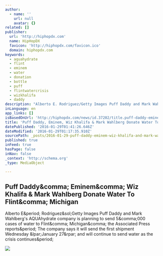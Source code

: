 ```yaml
---
author:
  - name: ''
    url: null
    avatar: {}
related: []
publisher:
  url: 'http://hiphopdx.com'
  name: HipHopDX
  favicon: 'http://hiphopdx.com/favicon.ico'
  domain: hiphopdx.com
keywords:
  - aquahydrate
  - flint
  - eminem
  - water
  - donation
  - bottle
  - puff
  - flintwatercrisis
  - wizkhalifa
  - daddy
description: "Alberto E. Rodriguez/Getty Images Puff Daddy and Mark Wahlberg's AQUAhydrate company is planning to send 5,000 cases of water to Flint, Michigan, the Associated Press reports. The company says it will send the first shipment Wednesday (January 27) and will continue to send water as the crisis continues."
inLanguage: en
app_links: []
isBasedOnUrl: 'http://hiphopdx.com/news/id.37202/title.puff-daddy-eminem-wiz-khalifa-mark-wahlberg-donate-water-to-flint-michigan'
title: 'Puff Daddy, Eminem, Wiz Khalifa & Mark Wahlberg Donate Water To Flint, Michigan'
datePublished: '2016-01-29T01:41:26.646Z'
dateModified: '2016-01-29T01:17:35.910Z'
sourcePath: _posts/2016-01-29-puff-daddy-eminem-wiz-khalifa-and-mark-wahlberg-donate-water.md
published: true
inFeed: true
hasPage: false
inNav: false
_context: 'http://schema.org'
_type: MediaObject

---
```

<article style=""><h1>Puff Daddy&amp;comma; Eminem&amp;comma; Wiz Khalifa &amp; Mark Wahlberg Donate Water To Flint&amp;comma; Michigan</h1><p>Alberto E&amp;period; Rodriguez&amp;sol;Getty Images Puff Daddy and Mark Wahlberg's AQUAhydrate company is planning to send 5&amp;comma;000 cases of water to Flint&amp;comma; Michigan&amp;comma; the Associated Press reports&amp;period; The company says it will send the first shipment Wednesday &amp;lpar;January 27&amp;rpar; and will continue to send water as the crisis continues&amp;period;</p><img src="https://s3.amazonaws.com/hiphopdx-production/2016/01/160125-Puff-Daddy-300x300.jpg" /></article>